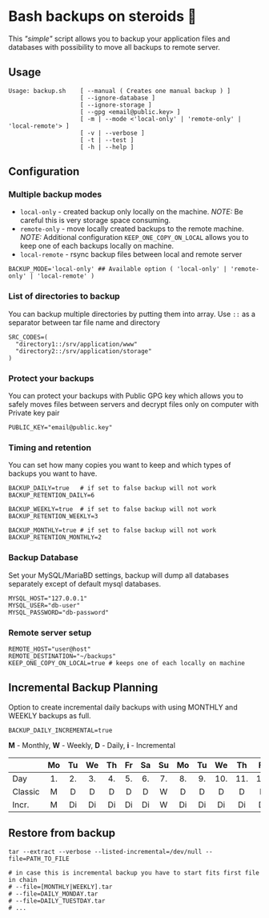 # Bash backups on steroids 💪

This _"simple"_ script allows you to backup your application files and databases with possibility to move all backups to remote server.

## Usage
```text
Usage: backup.sh    [ --manual ( Creates one manual backup ) ]
                    [ --ignore-database ]
                    [ --ignore-storage ]
                    [ --gpg <email@public.key> ]
                    [ -m | --mode <'local-only' | 'remote-only' | 'local-remote'> ]
                    [ -v | --verbose ]
                    [ -t | --test ]
                    [ -h | --help ]
```


## Configuration

### Multiple backup modes
- `local-only` - created backup only locally on the machine. _NOTE:_ Be careful this is very storage space consuming.
- `remote-only` - move locally created backups to the remote machine. _NOTE:_ Additional configuration `KEEP_ONE_COPY_ON_LOCAL` allows you to keep one of each backups locally on machine. 
- `local-remote` - rsync backup files between local and remote server

```shell
BACKUP_MODE='local-only' ## Available option ( 'local-only' | 'remote-only' | 'local-remote' )
```


### List of directories to backup
You can backup multiple directories by putting them into array. Use `::` as a separator between tar file name and directory
```shell
SRC_CODES=(
  "directory1::/srv/application/www"
  "directory2::/srv/application/storage"
)
```

### Protect your backups
You can protect your backups with Public GPG key which allows you to safely moves files between servers and decrypt files only on computer with Private key pair 
```shell
PUBLIC_KEY="email@public.key"
```

### Timing and retention
You can set how many copies you want to keep and which types of backups you want to have.
```shell
BACKUP_DAILY=true   # if set to false backup will not work
BACKUP_RETENTION_DAILY=6

BACKUP_WEEKLY=true  # if set to false backup will not work
BACKUP_RETENTION_WEEKLY=3

BACKUP_MONTHLY=true # if set to false backup will not work
BACKUP_RETENTION_MONTHLY=2
```

### Backup Database
Set your MySQL/MariaBD settings, backup will dump all databases separately except of default mysql databases.
```shell
MYSQL_HOST="127.0.0.1"
MYSQL_USER="db-user"
MYSQL_PASSWORD="db-password"
```

### Remote server setup
```shell
REMOTE_HOST="user@host"
REMOTE_DESTINATION="~/backups"
KEEP_ONE_COPY_ON_LOCAL=true # keeps one of each locally on machine
```


## Incremental Backup Planning
Option to create incremental daily backups with using MONTHLY and WEEKLY backups as full. 

```SHELL
BACKUP_DAILY_INCREMENTAL=true
```
__M__ - Monthly,
__W__ - Weekly,
__D__ - Daily,
__i__ - Incremental

|         | Mo  | Tu  | We  | Th  | Fr  | Sa  | Su  | Mo  | Tu  | We  | Th  | Fr  | Sa  | Su  | Mo  | Tu  | We  | Th  | Fr  | Sa  | Su  | Mo  | Tu  | We  | Th  | Fr  | Sa  | Su  | Mo  | Tu  |
|---------|:---:|:---:|:---:|:---:|:---:|:---:|:---:|:---:|:---:|:---:|:---:|:---:|:---:|:---:|:---:|:---:|:---:|:---:|:---:|:---:|:---:|:---:|:---:|:---:|:---:|:---:|:---:|:---:|:---:|:---:|
| Day     | 1.  | 2.  | 3.  | 4.  | 5.  | 6.  | 7.  | 8.  | 9.  | 10. | 11. | 12. | 13. | 14. | 15. | 16. | 17. | 18. | 19. | 20. | 21. | 22. | 23. | 24. | 25. | 26. | 27. | 28. | 29. | 30. |
| Classic |  M  |  D  |  D  |  D  |  D  |  D  |  W  |  D  |  D  |  D  |  D  |  D  |  D  |  W  |  D  |  D  |  D  |  D  |  D  |  D  |  W  |  D  |  D  |  D  |  D  |  D  |  D  |  W  |  D  |  D  |
| Incr.   |  M  | Di  | Di  | Di  | Di  | Di  |  W  | Di  | Di  | Di  | Di  | Di  | Di  |  W  | Di  | Di  | Di  | Di  | Di  | Di  |  W  | Di  | Di  | Di  | Di  | Di  | Di  |  W  | Di  | Di  |


## Restore from backup
```shell
tar --extract --verbose --listed-incremental=/dev/null --file=PATH_TO_FILE

# in case this is incremental backup you have to start fits first file in chain
# --file=[MONTHLY|WEEKLY].tar
# --file=DAILY_MONDAY.tar
# --file=DAILY_TUESTDAY.tar
# ...

```
